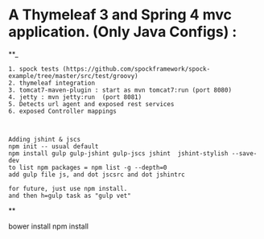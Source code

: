 A Thymeleaf 3 and Spring 4 mvc application. (Only Java Configs) :
=================================================================
 **_

    1. spock tests (https://github.com/spockframework/spock-example/tree/master/src/test/groovy)
    2. thymeleaf integration
    3. tomcat7-maven-plugin : start as mvn tomcat7:run (port 8080)
    4. jetty : mvn jetty:run  (port 8081)
    5. Detects url agent and exposed rest services
    6. exposed Controller mappings



    Adding jshint & jscs
    npm init -- usual default
    npm install gulp gulp-jshint gulp-jscs jshint  jshint-stylish --save-dev
    to list npm packages = npm list -g --depth=0
    add gulp file js, and dot jscsrc and dot jshintrc

    for future, just use npm install.
    and then h=gulp task as "gulp vet"
**


bower install
npm install